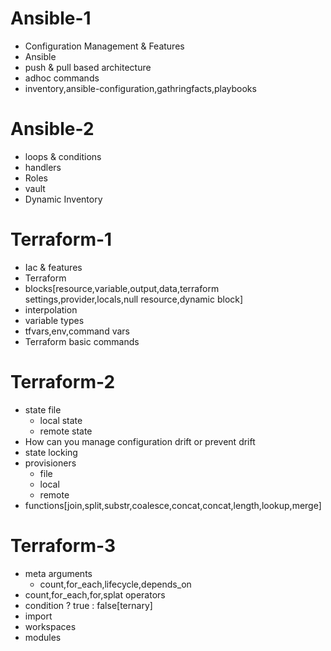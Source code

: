 # Ansible-1
- Configuration Management & Features
- Ansible
- push & pull based architecture
- adhoc commands
- inventory,ansible-configuration,gathringfacts,playbooks

# Ansible-2
- loops & conditions
- handlers
- Roles
- vault
- Dynamic Inventory

# Terraform-1
- Iac & features
- Terraform
- blocks[resource,variable,output,data,terraform settings,provider,locals,null resource,dynamic block]
- interpolation
- variable types
- tfvars,env,command vars
- Terraform basic commands

# Terraform-2
- state file
  - local state
  - remote state
- How can you manage configuration drift or prevent drift
- state locking
- provisioners
  - file
  - local
  - remote
- functions[join,split,substr,coalesce,concat,concat,length,lookup,merge]

# Terraform-3
- meta arguments
  - count,for_each,lifecycle,depends_on
- count,for_each,for,splat operators
- condition ? true : false[ternary]
- import
- workspaces
- modules
